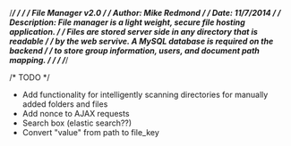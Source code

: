 /****************************************************************************************/
/*                                                                                      */
/*  File Manager v2.0                                                                   */
/*  Author:         Mike Redmond                                                        */
/*  Date:           11/7/2014                                                           */
/*  Description:    File manager is a light weight, secure file hosting application.    */
/*                  Files are stored server side in any directory that is readable      */
/*                  by the web servive. A MySQL database is required on the backend     */
/*                  to store group information, users, and document path mapping.       */
/*                                                                                      */
/****************************************************************************************/

/*  TODO   */

*   Add functionality for intelligently scanning directories for manually added folders and files
*   Add nonce to AJAX requests
*   Search box (elastic search??)
*   Convert "value" from path to file_key
    

    
    
                    
